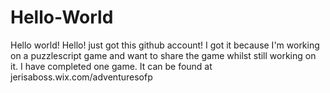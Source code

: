 # Hello-World
Hello world!
Hello! just got this github account! 
I got it because I'm working on a puzzlescript game and want to share the game whilst still working on it.
I have completed one game. It can be found at jerisaboss.wix.com/adventuresofp
